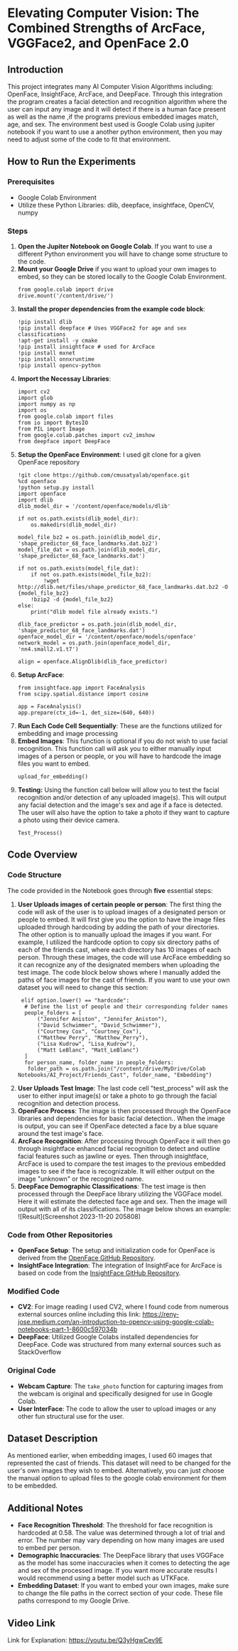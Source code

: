 #  Elevating Computer Vision: The Combined Strengths of ArcFace, VGGFace2, and OpenFace 2.0

## Introduction
This project integrates many AI Computer Vision Algorithms including: OpenFace, InsightFace, ArcFace, and DeepFace. Through this integration the program creates a facial detection and recognition algorithm where the user can input any image and it will detect if there is a human face present as well as the name ,if the programs previous embedded images match, age, and sex. The environment best used is Google Colab using jupiter notebook if you want to use a another python environment, then you may need to adjust some of the code to fit that environment.

## How to Run the Experiments
### Prerequisites
- Google Colab Environment
- Utilize these Python Libraries: dlib, deepface, insightface, OpenCV, numpy

### Steps
1. **Open the Jupiter Notebook on Google Colab**. If you want to use a different Python environment you will have to change some structure to the code.
2. **Mount your Google Drive** if you want to upload your own images to embed, so they can be stored locally to the Google Colab Environment.
   ```
   from google.colab import drive
   drive.mount('/content/drive/')
   ```
3. **Install the proper dependencies from the example code block**:
   ```
   !pip install dlib
   !pip install deepface # Uses VGGFace2 for age and sex classifications
   !apt-get install -y cmake
   !pip install insightface # used for ArcFace
   !pip install mxnet
   !pip install onnxruntime
   !pip install opencv-python
   ```
4. **Import the Necessay Libraries**: 
   ```
   import cv2
   import glob
   import numpy as np
   import os
   from google.colab import files
   from io import BytesIO
   from PIL import Image
   from google.colab.patches import cv2_imshow
   from deepface import DeepFace
   ```
5. **Setup the OpenFace Environment**: I used git clone for a given OpenFace repository
   ```
   !git clone https://github.com/cmusatyalab/openface.git
   %cd openface
   !python setup.py install
   import openface
   import dlib
   dlib_model_dir = '/content/openface/models/dlib'
   
   if not os.path.exists(dlib_model_dir):
       os.makedirs(dlib_model_dir)
   
   model_file_bz2 = os.path.join(dlib_model_dir, 'shape_predictor_68_face_landmarks.dat.bz2')
   model_file_dat = os.path.join(dlib_model_dir, 'shape_predictor_68_face_landmarks.dat')
   
   if not os.path.exists(model_file_dat):
       if not os.path.exists(model_file_bz2):
           !wget http://dlib.net/files/shape_predictor_68_face_landmarks.dat.bz2 -O {model_file_bz2}
       !bzip2 -d {model_file_bz2}
   else:
       print("dlib model file already exists.")
   
   dlib_face_predictor = os.path.join(dlib_model_dir, 'shape_predictor_68_face_landmarks.dat')
   openface_model_dir = '/content/openface/models/openface'
   network_model = os.path.join(openface_model_dir, 'nn4.small2.v1.t7')
   
   align = openface.AlignDlib(dlib_face_predictor)
   ```
6. **Setup ArcFace**:
   ```
   from insightface.app import FaceAnalysis
   from scipy.spatial.distance import cosine

   app = FaceAnalysis()
   app.prepare(ctx_id=-1, det_size=(640, 640))
   ```
7. **Run Each Code Cell Sequentially**: These are the functions utilized for embedding and image processing
8. **Embed Images**: This function is optional if you do not wish to use facial recognition. This function call will ask you to either manually input images of a person or people, or you will have to hardcode the image files you want to embed.
   ```
   upload_for_embedding()
   ```
9. **Testing:** Using the function call below will allow you to test the facial recognition and/or detection of any uploaded image(s). This will output any facial detection and the image's sex and age if a face is detected. The user will also have the option to take a photo if they want to capture a photo using their device camera.
    ```
    Test_Process()
    ```
   
## Code Overview
### Code Structure
The code provided in the Notebook goes through **five** essential steps:
1. **User Uploads images of certain people or person**: The first thing the code will ask of the user is to upload images of a designated person or people to embed. It will first give you the option to have the image files uploaded through hardcoding by adding the path of your directories. The other option is to manually upload the images if you want. For example, I utilized the hardcode option to copy six directory paths of each of the friends cast, where each directory has 10 images of each person. Through these images, the code will use ArcFace embedding so it can recognize any of the designated members when uploading the test image. The code block below shows where I manually added the paths of face images for the cast of friends. If you want to use your own dataset you will need to change this section:
   ```
    elif option.lower() == "hardcode":
     # Define the list of people and their corresponding folder names
     people_folders = [
         ("Jennifer Aniston", "Jennifer_Aniston"),
         ("David Schwimmer", "David_Schwimmer"),
         ("Courtney Cox", "Courtney_Cox"),
         ("Matthew Perry", "Matthew_Perry"),
         ("Lisa Kudrow", "Lisa_Kudrow"),
         ("Matt LeBlanc", "Matt_LeBlanc")
     ]
     for person_name, folder_name in people_folders:
      folder_path = os.path.join("/content/drive/MyDrive/Colab Notebooks/AI_Project/Friends_Cast", folder_name, "Embedding")
   ```
2. **User Uploads Test Image**: The last code cell "test_process" will ask the user to either input image(s) or take a photo to go through the facial recognition and detection process.
3. **OpenFace Process**: The image is then processed through the OpenFace libraries and dependencies for basic facial detection.. When the image is output, you can see if OpenFace detected a face by a blue square around the test image's face.
4. **ArcFace Recognition**: After processing through OpenFace it will then go through insightface enhanced facial recognition to detect and outline facial features such as jawline or eyes. Then through insightface, ArcFace is used to compare the test images to the previous embedded images to see if the face is recognizable. It will either output on the image "unknown" or the recognized name.
5. **DeepFace Demographic Classifications**: The test image is then processed through the DeepFace library utilizing the VGGFace model. Here it will estimate the detected face age and sex. Then the image will output with all of its classifications. The image below shows an example:
   ![Result](Screenshot 2023-11-20 205808)

### Code from Other Repositories
- **OpenFace Setup**: The setup and initialization code for OpenFace is derived from the [OpenFace GitHub Repository](https://github.com/cmusatyalab/openface).
- **InsightFace Integration**: The integration of InsightFace for ArcFace is based on code from the [InsightFace GitHub Repository](https://github.com/deepinsight/insightface).

### Modified Code
- **CV2**: For image reading I used CV2, where I found code from numerous external sources online including this link: https://reny-jose.medium.com/an-introduction-to-opencv-using-google-colab-notebooks-part-1-8600c597034b
- **DeepFace**: Utilized Google Colabs installed dependencies for DeepFace. Code was structured from many external sources such as StackOverflow
  
### Original Code
- **Webcam Capture**: The `take_photo` function for capturing images from the webcam is original and specifically designed for use in Google Colab.
- **User InterFace**: The code to allow the user to upload images or any other fun structural use for the user.

## Dataset Description
As mentioned earlier, when embedding images, I used 60 images that represented the cast of friends. This dataset will need to be changed for the user's own images they wish to embed. Alternatively, you can just choose the manual option to upload files to the google colab environment for them to be embedded.

## Additional Notes
- **Face Recognition Threshold**: The threshold for face recognition is hardcoded at 0.58. The value was determined through a lot of trial and error. The number may vary depending on how many images are used to embed per person.
- **Demographic Inaccuracies**: The DeepFace library that uses VGGFace as the model has some inaccuracies when it comes to detecting the age and sex of the processed image. If you want more accurate results I would recommend using a better model such as UTKFace.
- **Embedding Dataset**: If you want to embed your own images, make sure to change the file paths in the correct section of your code. These file paths correspond to my Google Drive.

## Video Link
Link for Explanation: https://youtu.be/Q3yHgwCev9E
